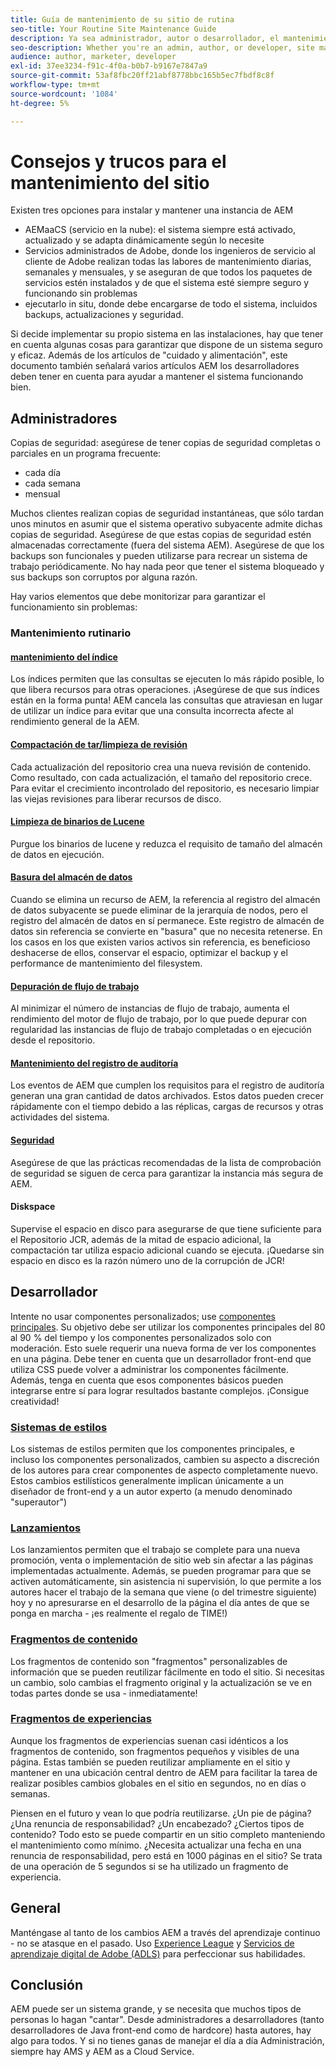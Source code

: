```yaml
---
title: Guía de mantenimiento de su sitio de rutina
seo-title: Your Routine Site Maintenance Guide
description: Ya sea administrador, autor o desarrollador, el mantenimiento del sitio afecta a todos los aspectos de la instancia de AEM Sites. Utilice esta guía para asegurarse de que la estrategia está configurada para el éxito.
seo-description: Whether you're an admin, author, or developer, site maintenance touches every aspect of your AEM Sites instance. Use this guide to ensure your strategy is set up for success.
audience: author, marketer, developer
exl-id: 37ee3234-f91c-4f0a-b0b7-b9167e7847a9
source-git-commit: 53af8fbc20ff21abf8778bbc165b5ec7fbdf8c8f
workflow-type: tm+mt
source-wordcount: '1084'
ht-degree: 5%

---
```


# Consejos y trucos para el mantenimiento del sitio

Existen tres opciones para instalar y mantener una instancia de AEM

* AEMaaCS (servicio en la nube): el sistema siempre está activado, actualizado y se adapta dinámicamente según lo necesite
* Servicios administrados de Adobe, donde los ingenieros de servicio al cliente de Adobe realizan todas las labores de mantenimiento diarias, semanales y mensuales, y se aseguran de que todos los paquetes de servicios estén instalados y de que el sistema esté siempre seguro y funcionando sin problemas
* ejecutarlo in situ, donde debe encargarse de todo el sistema, incluidos backups, actualizaciones y seguridad.

Si decide implementar su propio sistema en las instalaciones, hay que tener en cuenta algunas cosas para garantizar que dispone de un sistema seguro y eficaz. Además de los artículos de &quot;cuidado y alimentación&quot;, este documento también señalará varios artículos AEM los desarrolladores deben tener en cuenta para ayudar a mantener el sistema funcionando bien.

## Administradores

Copias de seguridad: asegúrese de tener copias de seguridad completas o parciales en un programa frecuente:

* cada día
* cada semana
* mensual

Muchos clientes realizan copias de seguridad instantáneas, que sólo tardan unos minutos en asumir que el sistema operativo subyacente admite dichas copias de seguridad. Asegúrese de que estas copias de seguridad estén almacenadas correctamente (fuera del sistema AEM). Asegúrese de que los backups son funcionales y pueden utilizarse para recrear un sistema de trabajo periódicamente. No hay nada peor que tener el sistema bloqueado y sus backups son corruptos por alguna razón.

Hay varios elementos que debe monitorizar para garantizar el funcionamiento sin problemas:

### Mantenimiento rutinario

#### [mantenimiento del índice](https://experienceleague.adobe.com/docs/experience-manager-65/deploying/practices/best-practices-for-queries-and-indexing.html?lang=es)

Los índices permiten que las consultas se ejecuten lo más rápido posible, lo que libera recursos para otras operaciones. ¡Asegúrese de que sus índices están en la forma punta! AEM cancela las consultas que atraviesan en lugar de utilizar un índice para evitar que una consulta incorrecta afecte al rendimiento general de la AEM.

#### [Compactación de tar/limpieza de revisión](https://experienceleague.adobe.com/docs/experience-manager-65/deploying/deploying/revision-cleanup.html?lang=en)

Cada actualización del repositorio crea una nueva revisión de contenido. Como resultado, con cada actualización, el tamaño del repositorio crece. Para evitar el crecimiento incontrolado del repositorio, es necesario limpiar las viejas revisiones para liberar recursos de disco.

#### [Limpieza de binarios de Lucene](https://experienceleague.adobe.com/docs/experience-manager-65/administering/operations/operations-dashboard.html#automated-maintenance-tasks)

Purgue los binarios de lucene y reduzca el requisito de tamaño del almacén de datos en ejecución.

#### [Basura del almacén de datos](https://experienceleague.adobe.com/docs/experience-manager-65/administering/operations/data-store-garbage-collection.html)

Cuando se elimina un recurso de AEM, la referencia al registro del almacén de datos subyacente se puede eliminar de la jerarquía de nodos, pero el registro del almacén de datos en sí permanece. Este registro de almacén de datos sin referencia se convierte en &quot;basura&quot; que no necesita retenerse. En los casos en los que existen varios activos sin referencia, es beneficioso deshacerse de ellos, conservar el espacio, optimizar el backup y el performance de mantenimiento del filesystem.

#### [Depuración de flujo de trabajo](https://experienceleague.adobe.com/docs/experience-manager-65/administering/operations/workflows-administering.html?lang=es)

Al minimizar el número de instancias de flujo de trabajo, aumenta el rendimiento del motor de flujo de trabajo, por lo que puede depurar con regularidad las instancias de flujo de trabajo completadas o en ejecución desde el repositorio.

#### [Mantenimiento del registro de auditoría](https://experienceleague.adobe.com/docs/experience-manager-65/administering/operations/operations-audit-log.html)

Los eventos de AEM que cumplen los requisitos para el registro de auditoría generan una gran cantidad de datos archivados. Estos datos pueden crecer rápidamente con el tiempo debido a las réplicas, cargas de recursos y otras actividades del sistema.

#### [Seguridad](https://experienceleague.adobe.com/docs/experience-manager-65/administering/security/security-checklist.html?lang=es)

Asegúrese de que las prácticas recomendadas de la lista de comprobación de seguridad se siguen de cerca para garantizar la instancia más segura de AEM.

#### Diskspace

Supervise el espacio en disco para asegurarse de que tiene suficiente para el Repositorio JCR, además de la mitad de espacio adicional, la compactación tar utiliza espacio adicional cuando se ejecuta. ¡Quedarse sin espacio en disco es la razón número uno de la corrupción de JCR!

## Desarrollador

Intente no usar componentes personalizados; use [componentes principales](https://www.aemcomponents.dev/). Su objetivo debe ser utilizar los componentes principales del 80 al 90 % del tiempo y los componentes personalizados solo con moderación. Esto suele requerir una nueva forma de ver los componentes en una página. Debe tener en cuenta que un desarrollador front-end que utiliza CSS puede volver a administrar los componentes fácilmente. Además, tenga en cuenta que esos componentes básicos pueden integrarse entre sí para lograr resultados bastante complejos. ¡Consigue creatividad!

### [Sistemas de estilos](https://experienceleague.adobe.com/docs/experience-manager-65/authoring/siteandpage/style-system.html?lang=en)

Los sistemas de estilos permiten que los componentes principales, e incluso los componentes personalizados, cambien su aspecto a discreción de los autores para crear componentes de aspecto completamente nuevo. Estos cambios estilísticos generalmente implican únicamente a un diseñador de front-end y a un autor experto (a menudo denominado &quot;superautor&quot;)

### [Lanzamientos](https://experienceleague.adobe.com/docs/experience-manager-cloud-service/content/sites/authoring/launches/overview.html?lang=en)

Los lanzamientos permiten que el trabajo se complete para una nueva promoción, venta o implementación de sitio web sin afectar a las páginas implementadas actualmente. Además, se pueden programar para que se activen automáticamente, sin asistencia ni supervisión, lo que permite a los autores hacer el trabajo de la semana que viene (o del trimestre siguiente) hoy y no apresurarse en el desarrollo de la página el día antes de que se ponga en marcha - ¡es realmente el regalo de TIME!)

### [Fragmentos de contenido](https://experienceleague.adobe.com/docs/experience-manager-65/assets/fragments/content-fragments.html)

Los fragmentos de contenido son &quot;fragmentos&quot; personalizables de información que se pueden reutilizar fácilmente en todo el sitio. Si necesitas un cambio, solo cambias el fragmento original y la actualización se ve en todas partes donde se usa - inmediatamente!

### [Fragmentos de experiencias](https://experienceleague.adobe.com/docs/experience-manager-learn/sites/experience-fragments/experience-fragments-feature-video-use.html?lang=en)

Aunque los fragmentos de experiencias suenan casi idénticos a los fragmentos de contenido, son fragmentos pequeños y visibles de una página. Estas también se pueden reutilizar ampliamente en el sitio y mantener en una ubicación central dentro de AEM para facilitar la tarea de realizar posibles cambios globales en el sitio en segundos, no en días o semanas.

Piensen en el futuro y vean lo que podría reutilizarse. ¿Un pie de página? ¿Una renuncia de responsabilidad? ¿Un encabezado? ¿Ciertos tipos de contenido? Todo esto se puede compartir en un sitio completo manteniendo el mantenimiento como mínimo. ¿Necesita actualizar una fecha en una renuncia de responsabilidad, pero está en 1000 páginas en el sitio? Se trata de una operación de 5 segundos si se ha utilizado un fragmento de experiencia.

## General

Manténgase al tanto de los cambios AEM a través del aprendizaje continuo - no se atasque en el pasado. Uso [Experience League](https://experienceleague.adobe.com/docs/experience-manager-learn/sites/overview.html?lang=en) y [Servicios de aprendizaje digital de Adobe (ADLS)](https://learning.adobe.com/) para perfeccionar sus habilidades.

## Conclusión

AEM puede ser un sistema grande, y se necesita que muchos tipos de personas lo hagan &quot;cantar&quot;. Desde administradores a desarrolladores (tanto desarrolladores de Java front-end como de hardcore) hasta autores, hay algo para todos. Y si no tienes ganas de manejar el día a día Administración, siempre hay AMS y AEM as a Cloud Service.
